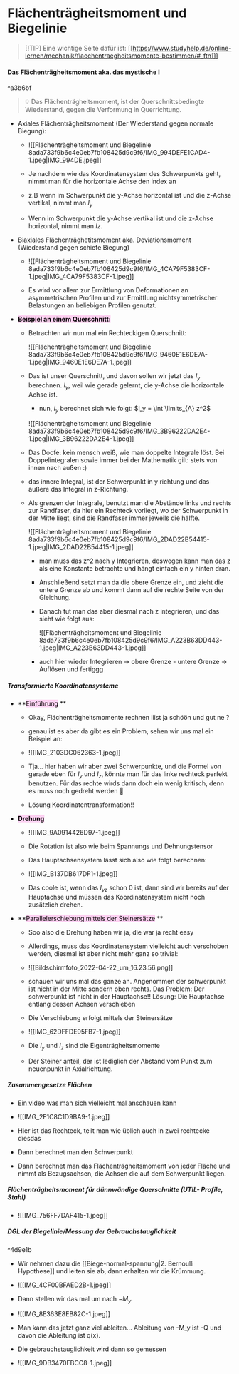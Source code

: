 # Flächenträgheitsmoment und Biegelinie

>[!TIP] Eine wichtige Seite dafür ist:
>[[https://www.studyhelp.de/online-lernen/mechanik/flaechentraegheitsmomente-bestimmen/#_ftn1]]

####  **Das Flächenträgheitsmoment aka. das mystische I**

^a3b6bf

>💡 Das Flächenträgheitsmoment, ist der Querschnittsbedingte Wiederstand, gegen die Verformung in Querrichtung.
    
    
- Axiales Flächenträgheitsmoment (Der Wiederstand gegen normale Biegung):
        
	- ![[Flächenträgheitsmoment und Biegelinie 8ada733f9b6c4e0eb7fb108425d9c9f6/IMG_994DEFE1CAD4-1.jpeg|IMG_994DE.jpeg]]
        
	- Je nachdem wie das Koordinatensystem des Schwerpunkts geht, nimmt man für die horizontale Achse den index an
	- z.B wenn im Schwerpunkt die y-Achse horizontal ist und die z-Achse vertikal, nimmt man $I_y$
	- Wenn im Schwerpunkt die y-Achse vertikal ist und die z-Achse horizontal, nimmt man $Iz$.
- Biaxiales Flächenträghetitsmoment aka. Deviationsmoment (Wiederstand gegen schiefe Biegung)
        
	- ![[Flächenträgheitsmoment und Biegelinie 8ada733f9b6c4e0eb7fb108425d9c9f6/IMG_4CA79F5383CF-1.jpeg|IMG_4CA79F5383CF-1.jpeg]]
        
	- Es wird vor allem zur Ermittlung von Deformationen an asymmetrischen Profilen und zur Ermittlung nichtsymmetrischer Belastungen an beliebigen Profilen genutzt.

- <mark style="background: #FFB8EBA6;">**Beispiel an einem Querschnitt:**</mark> 
	- Betrachten wir nun mal ein Rechteckigen Querschnitt:
            
		![[Flächenträgheitsmoment und Biegelinie 8ada733f9b6c4e0eb7fb108425d9c9f6/IMG_9460E1E6DE7A-1.jpeg|IMG_9460E1E6DE7A-1.jpeg]]
            
	- Das ist unser Querschnitt, und davon sollen wir jetzt das $I_y$ berechnen. $I_y$, weil wie gerade gelernt, die y-Achse die horizontale Achse ist.
        - nun, $I_y$  berechnet sich wie folgt: $I_y = \int \limits_{A} z^2$
            
		![[Flächenträgheitsmoment und Biegelinie 8ada733f9b6c4e0eb7fb108425d9c9f6/IMG_3B96222DA2E4-1.jpeg|IMG_3B96222DA2E4-1.jpeg]]

	- Das Doofe: kein mensch weiß, wie man doppelte Integrale löst. Bei Doppelintegralen sowie immer bei der Mathematik gilt: stets von innen nach außen :)
	- das innere Integral, ist der Schwerpunkt in y richtung und das äußere das Integral in z-Richtung.
	- Als grenzen der Integrale, benutzt man die Abstände links und rechts zur Randfaser, da hier ein Rechteck vorliegt, wo der Schwerpunkt in der Mitte liegt, sind die Randfaser immer jeweils die hälfte.

		![[Flächenträgheitsmoment und Biegelinie 8ada733f9b6c4e0eb7fb108425d9c9f6/IMG_2DAD22B54415-1.jpeg|IMG_2DAD22B54415-1.jpeg]]
            
        - man muss das z^2 nach y Integrieren, deswegen kann man das z als eine Konstante betrachte und hängt einfach ein y hinten dran.
        - Anschließend setzt man da die obere Grenze ein, und zieht die untere Grenze ab und kommt dann auf die rechte Seite von der Gleichung.
        - Danach tut man das aber diesmal nach z integrieren, und das sieht wie folgt aus:
            
            ![[Flächenträgheitsmoment und Biegelinie 8ada733f9b6c4e0eb7fb108425d9c9f6/IMG_A223B63DD443-1.jpeg|IMG_A223B63DD443-1.jpeg]]
            
        - auch hier wieder Integrieren → obere Grenze - untere Grenze → Auflösen und fertiggg
##### Transformierte Koordinatensysteme
- **<mark style="background: #FFB8EBA6;">Einführung</mark> **
	- Okay, Flächenträgheitsmomente rechnen iiist ja schöön und gut ne ?
	- genau ist es aber da gibt es ein Problem, sehen wir uns mal ein Beispiel an:
        
	- ![[IMG_2103DC062363-1.jpeg]]
        
	- Tja... hier haben wir aber zwei Schwerpunkte, und die Formel von gerade eben für $I_y$ und $I_z$, könnte man für das linke rechteck perfekt benutzen. Für das rechte wirds dann doch ein wenig kritisch, denn es muss noch gedreht werden 🙂
	- Lösung Koordinatentransformation!!

- **<mark style="background: #FFB8EBA6;">Drehung</mark>** 

	- ![[IMG_9A0914426D97-1.jpeg]]
        
	- Die Rotation ist also wie beim Spannungs und Dehnungstensor
	- Das Hauptachsensystem lässt sich also wie folgt berechnen:
        
	- ![[IMG_B137DB617DF1-1.jpeg]]
        
	- Das coole ist, wenn das $I_{yz}$ schon 0 ist, dann sind wir bereits auf der Hauptachse und müssen das Koordinatensystem nicht noch zusätzlich drehen.

- **<mark style="background: #FFB8EBA6;">Parallelerschiebung mittels der Steinersätze</mark> **
	- Soo also die Drehung haben wir ja, die war ja recht easy
	- Allerdings, muss das Koordinatensystem vielleicht auch verschoben werden, diesmal ist aber nicht mehr ganz so trivial:
        
	- ![[Bildschirmfoto_2022-04-22_um_16.23.56.png]]

	- schauen wir uns mal das ganze an. Angenommen der schwerpunkt ist nicht in der Mitte sondern oben rechts. Das Problem: Der schwerpunkt ist nicht in der Hauptachse!!
	Lösung: Die Hauptachse entlang dessen Achsen verschieben
	- Die Verschiebung erfolgt mittels der Steinersätze
        
	- ![[IMG_62DFFDE95FB7-1.jpeg]]
        
	- Die $I_y$ und $I_{z}$ sind die Eigenträgheitsmomente
	- Der Steiner anteil, der ist lediglich der Abstand vom Punkt zum neuenpunkt in Axialrichtung.

##### Zusammengesetze Flächen
    
- [Ein video was man sich vielleicht mal anschauen kann](https://www.youtube.com/watch?v=rfbHPa8NHag&t=283s)

    
- ![[IMG_2F1C8C1D9BA9-1.jpeg]]
    
- Hier ist das Rechteck, teilt man wie üblich auch in zwei rechtecke diesdas
- Dann berechnet man den Schwerpunkt
- Dann berechnet man das Flächenträgheitsmoment von jeder Fläche und nimmt als Bezugsachsen, die Achsen die auf dem Schwerpunkt liegen.

##### Flächenträgheitsmoment für dünnwändige Querschnitte (UTIL- Profile, Stahl)
    
- ![[IMG_756FF7DAF415-1.jpeg]]
    
##### DGL der Biegelinie/Messung der Gebrauchstauglichkeit

^4d9e1b

- Wir nehmen dazu die [[Biege-normal-spannung|2. Bernoulli Hypothese]] und leiten sie ab, dann erhalten wir die Krümmung.
        
- ![[IMG_4CF00BFAED2B-1.jpeg]]
        
- Dann stellen wir das mal um nach $-M_y$
        
- ![[IMG_8E363E8EB82C-1.jpeg]]
        
- Man kann das jetzt ganz viel ableiten... Ableitung von -M_y ist -Q und davon die Ableitung ist q(x).
- Die gebrauchstauglichkeit wird dann so gemessen
        
- ![[IMG_9DB3470FBCC8-1.jpeg]]